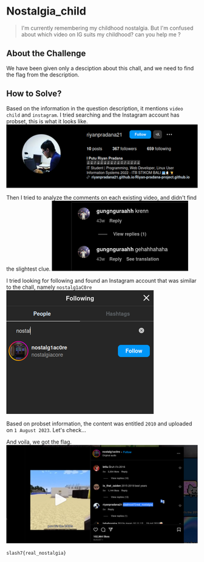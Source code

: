 # Nostalgia_child
> I'm currently remembering my childhood nostalgia. But I'm confused about which video on IG suits my childhood? can you help me ?

## About the Challenge
We have been given only a desciption about this chall, and we need to find the flag from the description.


## How to Solve?
Based on the information in the question description, it mentions `video child` and `instagram`. I tried searching and the Instagram account has probset, this is what it looks like.
![img1](images/img1.png)

Then I tried to analyze the comments on each existing video, and didn't find the slightest clue.
![img2](images/img2.png)

I tried looking for following and found an Instagram account that was similar to the chall, namely `nostalg1aC0re`
![img3](images/img3.png)

Based on probset information, the content was entitled `2010` and uploaded on `1 August 2023`. Let's check...

And voila, we got the flag.
![flag](images/flag.png)

```
slash7{real_nostalgia}
```
